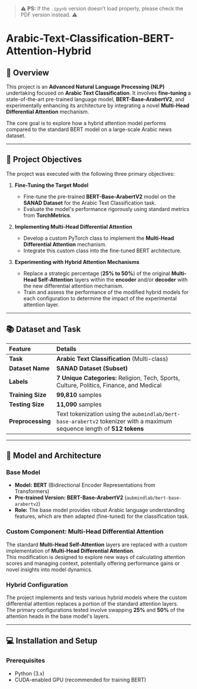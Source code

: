 > ⚠️ **PS:** If the `.ipynb` version doesn’t load properly, please check the PDF version instead. ⚠️


# Arabic-Text-Classification-BERT-Attention-Hybrid 

## 📄 Overview

This project is an **Advanced Natural Language Processing (NLP)** undertaking focused on **Arabic Text Classification**. It involves **fine-tuning** a state-of-the-art pre-trained language model, **BERT-Base-ArabertV2**, and experimentally enhancing its architecture by integrating a novel **Multi-Head Differential Attention** mechanism.

The core goal is to explore how a hybrid attention model performs compared to the standard BERT model on a large-scale Arabic news dataset.

---

## 🎯 Project Objectives

The project was executed with the following three primary objectives:

1. **Fine-Tuning the Target Model**
   - Fine-tune the pre-trained **BERT-Base-ArabertV2** model on the **SANAD Dataset** for the Arabic Text Classification task.  
   - Evaluate the model's performance rigorously using standard metrics from **TorchMetrics**.

2. **Implementing Multi-Head Differential Attention**
   - Develop a custom PyTorch class to implement the **Multi-Head Differential Attention** mechanism.  
   - Integrate this custom class into the fine-tuned BERT architecture.

3. **Experimenting with Hybrid Attention Mechanisms**
   - Replace a strategic percentage (**25% to 50%**) of the original **Multi-Head Self-Attention** layers within the **encoder** and/or **decoder** with the new differential attention mechanism.  
   - Train and assess the performance of the modified hybrid models for each configuration to determine the impact of the experimental attention layer.

---

## 📚 Dataset and Task

| Feature | Details |
| :--- | :--- |
| **Task** | **Arabic Text Classification** (Multi-class) |
| **Dataset Name** | **SANAD Dataset (Subset)** |
| **Labels** | **7 Unique Categories:** Religion, Tech, Sports, Culture, Politics, Finance, and Medical |
| **Training Size** | **99,810** samples |
| **Testing Size** | **11,090** samples |
| **Preprocessing** | Text tokenization using the `aubmindlab/bert-base-arabertv2` tokenizer with a maximum sequence length of **512 tokens** |

---

## 🧠 Model and Architecture

### Base Model

- **Model:** **BERT** (Bidirectional Encoder Representations from Transformers)  
- **Pre-trained Version:** **BERT-Base-ArabertV2** (`aubmindlab/bert-base-arabertv2`)  
- **Role:** The base model provides robust Arabic language understanding features, which are then adapted (fine-tuned) for the classification task.

### Custom Component: Multi-Head Differential Attention

The standard **Multi-Head Self-Attention** layers are replaced with a custom implementation of **Multi-Head Differential Attention**.  
This modification is designed to explore new ways of calculating attention scores and managing context, potentially offering performance gains or novel insights into model dynamics.

### Hybrid Configuration

The project implements and tests various hybrid models where the custom differential attention replaces a portion of the standard attention layers.  
The primary configurations tested involve swapping **25%** and **50%** of the attention heads in the base model's layers.

---

## 💻 Installation and Setup

### Prerequisites

- Python (3.x)  
- CUDA-enabled GPU (recommended for training BERT)

